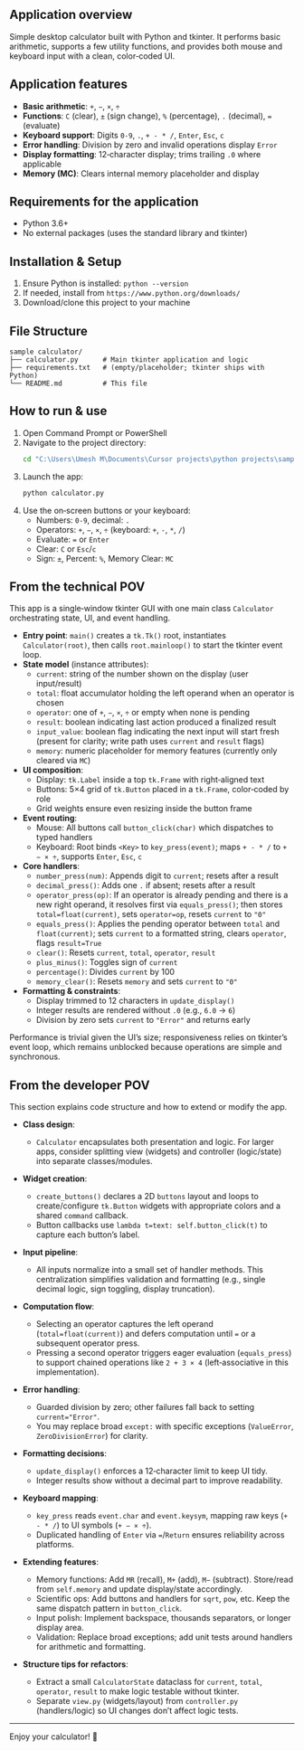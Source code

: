 ## Application overview

Simple desktop calculator built with Python and tkinter. It performs basic arithmetic, supports a few utility functions, and provides both mouse and keyboard input with a clean, color‑coded UI.

## Application features  

- **Basic arithmetic**: `+`, `−`, `×`, `÷`
- **Functions**: `C` (clear), `±` (sign change), `%` (percentage), `.` (decimal), `=` (evaluate)
- **Keyboard support**: Digits `0-9`, `.`, `+ - * /`, `Enter`, `Esc`, `c`
- **Error handling**: Division by zero and invalid operations display `Error`
- **Display formatting**: 12‑character display; trims trailing `.0` where applicable
- **Memory (MC)**: Clears internal memory placeholder and display

## Requirements for the application

- Python 3.6+
- No external packages (uses the standard library and tkinter)

## Installation & Setup

1. Ensure Python is installed: `python --version`
2. If needed, install from `https://www.python.org/downloads/`
3. Download/clone this project to your machine

## File Structure

```
sample calculator/
├── calculator.py      # Main tkinter application and logic
├── requirements.txt   # (empty/placeholder; tkinter ships with Python)
└── README.md          # This file
```

## How to run & use

1. Open Command Prompt or PowerShell
2. Navigate to the project directory:
   ```bash
   cd "C:\Users\Umesh M\Documents\Cursor projects\python projects\sample calculator"
   ```
3. Launch the app:
   ```bash
   python calculator.py
   ```
4. Use the on‑screen buttons or your keyboard:
   - Numbers: `0‑9`, decimal: `.`
   - Operators: `+`, `−`, `×`, `÷` (keyboard: `+`, `-`, `*`, `/`)
   - Evaluate: `=` or `Enter`
   - Clear: `C` or `Esc`/`c`
   - Sign: `±`, Percent: `%`, Memory Clear: `MC`

## From the technical POV

This app is a single‑window tkinter GUI with one main class `Calculator` orchestrating state, UI, and event handling.

- **Entry point**: `main()` creates a `tk.Tk()` root, instantiates `Calculator(root)`, then calls `root.mainloop()` to start the tkinter event loop.
- **State model** (instance attributes):
  - `current`: string of the number shown on the display (user input/result)
  - `total`: float accumulator holding the left operand when an operator is chosen
  - `operator`: one of `+`, `−`, `×`, `÷` or empty when none is pending
  - `result`: boolean indicating last action produced a finalized result
  - `input_value`: boolean flag indicating the next input will start fresh (present for clarity; write path uses `current` and `result` flags)
  - `memory`: numeric placeholder for memory features (currently only cleared via `MC`)
- **UI composition**:
  - Display: `tk.Label` inside a top `tk.Frame` with right‑aligned text
  - Buttons: 5×4 grid of `tk.Button` placed in a `tk.Frame`, color‑coded by role
  - Grid weights ensure even resizing inside the button frame
- **Event routing**:
  - Mouse: All buttons call `button_click(char)` which dispatches to typed handlers
  - Keyboard: Root binds `<Key>` to `key_press(event)`; maps `+ - * /` to `+ − × ÷`, supports `Enter`, `Esc`, `c`
- **Core handlers**:
  - `number_press(num)`: Appends digit to `current`; resets after a result
  - `decimal_press()`: Adds one `.` if absent; resets after a result
  - `operator_press(op)`: If an operator is already pending and there is a new right operand, it resolves first via `equals_press()`; then stores `total=float(current)`, sets `operator=op`, resets `current` to `"0"`
  - `equals_press()`: Applies the pending operator between `total` and `float(current)`; sets `current` to a formatted string, clears `operator`, flags `result=True`
  - `clear()`: Resets `current`, `total`, `operator`, `result`
  - `plus_minus()`: Toggles sign of `current`
  - `percentage()`: Divides `current` by 100
  - `memory_clear()`: Resets `memory` and sets `current` to `"0"`
- **Formatting & constraints**:
  - Display trimmed to 12 characters in `update_display()`
  - Integer results are rendered without `.0` (e.g., `6.0` → `6`)
  - Division by zero sets `current` to `"Error"` and returns early

Performance is trivial given the UI’s size; responsiveness relies on tkinter’s event loop, which remains unblocked because operations are simple and synchronous.

## From the developer POV

This section explains code structure and how to extend or modify the app.

- **Class design**:
  - `Calculator` encapsulates both presentation and logic. For larger apps, consider splitting view (widgets) and controller (logic/state) into separate classes/modules.

- **Widget creation**:
  - `create_buttons()` declares a 2D `buttons` layout and loops to create/configure `tk.Button` widgets with appropriate colors and a shared `command` callback.
  - Button callbacks use `lambda t=text: self.button_click(t)` to capture each button’s label.

- **Input pipeline**:
  - All inputs normalize into a small set of handler methods. This centralization simplifies validation and formatting (e.g., single decimal logic, sign toggling, display truncation).

- **Computation flow**:
  - Selecting an operator captures the left operand (`total=float(current)`) and defers computation until `=` or a subsequent operator press.
  - Pressing a second operator triggers eager evaluation (`equals_press`) to support chained operations like `2 + 3 × 4` (left‑associative in this implementation).

- **Error handling**:
  - Guarded division by zero; other failures fall back to setting `current="Error"`.
  - You may replace broad `except:` with specific exceptions (`ValueError`, `ZeroDivisionError`) for clarity.

- **Formatting decisions**:
  - `update_display()` enforces a 12‑character limit to keep UI tidy.
  - Integer results show without a decimal part to improve readability.

- **Keyboard mapping**:
  - `key_press` reads `event.char` and `event.keysym`, mapping raw keys (`+ - * /`) to UI symbols (`+ − × ÷`).
  - Duplicated handling of `Enter` via `=`/`Return` ensures reliability across platforms.

- **Extending features**:
  - Memory functions: Add `MR` (recall), `M+` (add), `M−` (subtract). Store/read from `self.memory` and update display/state accordingly.
  - Scientific ops: Add buttons and handlers for `sqrt`, `pow`, etc. Keep the same dispatch pattern in `button_click`.
  - Input polish: Implement backspace, thousands separators, or longer display area.
  - Validation: Replace broad exceptions; add unit tests around handlers for arithmetic and formatting.

- **Structure tips for refactors**:
  - Extract a small `CalculatorState` dataclass for `current`, `total`, `operator`, `result` to make logic testable without tkinter.
  - Separate `view.py` (widgets/layout) from `controller.py` (handlers/logic) so UI changes don’t affect logic tests.

---

Enjoy your calculator! 🧮